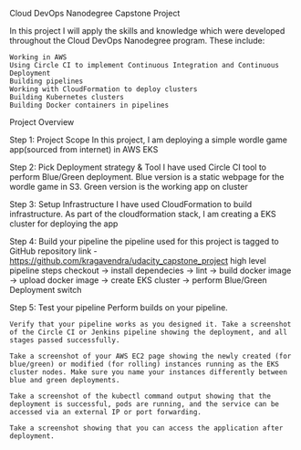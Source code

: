 Cloud DevOps Nanodegree Capstone Project

In this project I will apply the skills and knowledge which were developed throughout the Cloud DevOps Nanodegree program. These include:

    Working in AWS
    Using Circle CI to implement Continuous Integration and Continuous Deployment
    Building pipelines
    Working with CloudFormation to deploy clusters
    Building Kubernetes clusters
    Building Docker containers in pipelines

Project Overview

Step 1: Project Scope
    In this project, I am deploying a simple wordle game app(sourced from internet) in AWS EKS  

Step 2: Pick Deployment strategy & Tool 
    I have used Circle CI tool to perform Blue/Green deployment. 
    Blue version is a static webpage for the wordle game in S3. Green version is the working app on cluster

Step 3: Setup Infrastructure 
    I have used CloudFormation to build infrastructure. As part of the cloudformation stack, I am creating a EKS cluster for deploying the app

Step 4: Build your pipeline
    the pipeline used for this project is tagged to GitHub repository link - https://github.com/kragavendra/udacity_capstone_project
    high level pipeline steps 
        checkout -> install dependecies -> lint -> build docker image -> upload docker image -> create EKS cluster -> perform Blue/Green Deployment switch 

Step 5: Test your pipeline
    Perform builds on your pipeline.
    
    Verify that your pipeline works as you designed it. Take a screenshot of the Circle CI or Jenkins pipeline showing the deployment, and all stages passed successfully.
    
    Take a screenshot of your AWS EC2 page showing the newly created (for blue/green) or modified (for rolling) instances running as the EKS cluster nodes. Make sure you name your instances differently between blue and green deployments.

    Take a screenshot of the kubectl command output showing that the deployment is successful, pods are running, and the service can be accessed via an external IP or port forwarding.

    Take a screenshot showing that you can access the application after deployment.

